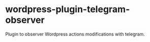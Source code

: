 # wordpress-plugin-telegram-observer
Plugin to observer Wordpress actions modifications with telegram.
